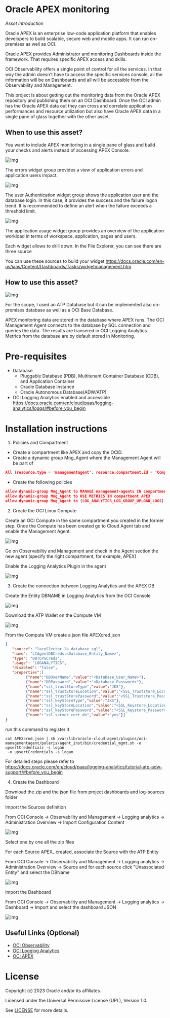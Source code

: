 # Oracle APEX monitoring

*Asset Introduction*

Oracle APEX is an enterprise low-code application platform that enables developers to build scalable, secure web and mobile apps. It can run on-premises as well as OCI. 

Oracle APEX provides Administrator and monitoring Dashboards inside the framework. That requires specific APEX access and skills. 

OCI Observability offers a single point of control for all the services. In that way the admin doesn't have to access the specific services console, all the information will be on Dashboards and all will be accessible from the Observability and Management.

This project is about getting out the monitoring data from the Oracle APEX repository and publishing them on an OCI Dashboard. Once the OCI admin has the Oracle APEX data out they can cross and correlate application performances and resource utilization but also have Oracle APEX data in a single pane of glass together with the other asset.   

## When to use this asset?
 
You want to include APEX monitoring in a single pane of glass and build your checks and alerts instead of accessing APEX Console. 

![img](images/error.png)

The errors widget group provides a view of application errors and application users impact. 

![img](images/users_aut.png)

The user Authentication widget group shows the application user and the database login. In this case, it provides the success and the failure logon trend. It is recommended to define an alert when the failure exceeds a threshold limit.

![img](images/ApplicationUsage.png)

The application usage widget group provides an overview of the application workload in terms of workspace, application, pages and users.

Each widget allows to drill down. In the File Explorer, you can see there are three source


You can use these sources to build your widget <https://docs.oracle.com/en-us/iaas/Content/Dashboards/Tasks/widgetmanagement.htm>

## How to use this asset?

![img](images/APEX_monitoring_Architecture.png)

For the scope, I used an ATP Database but it can be implemented also on-premises database as well as a OCI Base Database.

APEX monitoring data are stored in the database where APEX runs. The OCI Management Agent connects to the database by SQL connection and queries the data. The results are transered in OCI Logging Analytics. Metrics from the database are by default stored in Monitoring. 


# Pre-requisites
- Database 
    - Pluggable Database (PDB), Multitenant  Container Database (CDB), and Application Container
    - Oracle Database Instance
    - Oracle Autonomous Database(ADW/ATP)
- OCI Logging Analytics enabled and accessible  https://docs.oracle.com/en/cloud/paas/logging-analytics/logqs/#before_you_begin


# Installation instructions

1. Policies and Compartment 
- Create a compartment like APEX and copy the OCID. 
- Create a dynamic group Mng_Agent where the Management Agent will be part of

```json
All {resource.type = 'managementagent', resource.compartment.id = 'Compartment_OCID'}
```

- Create the following policies

```json
allow dynamic-group Mng_Agent to MANAGE management-agents IN compartment APEX
allow dynamic-group Mng_Agent to USE METRICS IN compartment APEX
allow dynamic-group Mng_Agent to {LOG_ANALYTICS_LOG_GROUP_UPLOAD_LOGS} IN compartment APEX`
```

2. Create the OCI Linux Compute

Create an OCI Compute in the same compartment you created in the former step. Once the Compute has been created go to Cloud Agent tab and enable the Management Agent. 

![img](images/Enable_Agent.png)

Go on Observability and Management and check in the Agent section the new agent (specify the right compartment, for example, APEX)

Enable the Logging Analytics Plugin in the agent

![img](images/LA_Enable_plugin.png)


3. Create the connection between Logging Analytics and the APEX DB

Create the Entity DBNAME in Logging Analytics from the OCI Console 

![img](images/LA_AddEntity.png)

Download the ATP Wallet on the Compute VM

![img](images/DatabaseWallet.png)

From the Compute VM create a json file APEXcred.json

```json
{
   "source": "lacollector.la_database_sql",
   "name": "LCAgentDBCreds.<Database_Entity_Name>",
   "type": "DBTCPSCreds",
   "usage": "LOGANALYTICS",
   "disabled": "false",
   "properties":[
         {"name":"DBUserName","value":"<Database_User_Name>"},
         {"name":"DBPassword","value":"<Database_Password>"},
         {"name":"ssl_trustStoreType","value":"JKS"},
         {"name":"ssl_trustStoreLocation","value":"<SSL_Truststore_Location>"},
         {"name":"ssl_trustStorePassword","value":"<SSL_Truststore_Password>"},
         {"name":"ssl_keyStoreType","value":"JKS"},
         {"name":"ssl_keyStoreLocation","value":"<SSL_Keystore_Location>"},
         {"name":"ssl_keyStorePassword","value":"<SSL_Keystore_Password>"},
         {"name":"ssl_server_cert_dn","value":"yes"}]
}
```

run this command to register it

```console
cat APEXcred.json | sh /var/lib/oracle-cloud-agent/plugins/oci-managementagent/polaris/agent_inst/bin/credential_mgmt.sh -o upsertCredentials -s logan
 -o upsertCredentials -s logan
```

For detailed steps please refer to https://docs.oracle.com/en/cloud/paas/logging-analytics/tutorial-atp-adw-support/#before_you_begin

4. Create the Dashboard 

Download the zip and the json file from project dashboards and log-sources folder

Import the Sources definition

From OCI Console -> Observability and Management -> Logging analytics -> Administration Overview -> Import Configuration Content 

![img](images/LA_Import_Source.png)

Select one by one all the zip files 

For each Source APEX_ created, associate the Source with the ATP Entity

From OCI Console -> Observability and Management -> Logging analytics -> Administration Overview -> Source and for each source click "Unassociated Entity" and select the DBName  

![img](images/LA_Associate_Entity.png)

Import the Dashboard 

From OCI Console -> Observability and Management -> Logging analytics -> Dashboard -> Import and select the dashboard JSON 

![img](images/LA_Import_Dashboard.png)

## Useful Links (Optional)
 
- [OCI Observability ](https://www.oracle.com/manageability/)
- [OCI Logging Analytics ](https://docs.oracle.com/en-us/iaas/logging-analytics/index.html)
- [OCI APEX ](https://apex.oracle.com/en/platform/apex-oracle-cloud/)


# License

Copyright (c) 2023 Oracle and/or its affiliates.

Licensed under the Universal Permissive License (UPL), Version 1.0.

See [LICENSE](https://github.com/oracle-devrel/technology-engineering/blob/folder-structure/LICENSE) for more details.
